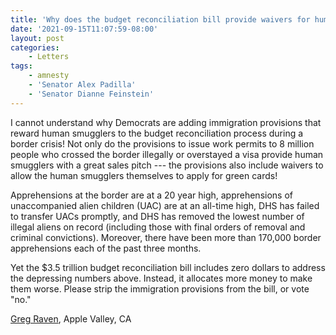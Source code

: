 ```yaml
---
title: 'Why does the budget reconciliation bill provide waivers for human smugglers?'
date: '2021-09-15T11:07:59-08:00'
layout: post
categories:
    - Letters
tags:
    - amnesty
    - 'Senator Alex Padilla'
    - 'Senator Dianne Feinstein'
---
```


I cannot understand why Democrats are adding immigration provisions that reward human smugglers to the budget reconciliation process during a border crisis! Not only do the provisions to issue work permits to 8 million people who crossed the border illegally or overstayed a visa provide human smugglers with a great sales pitch --- the provisions also include waivers to allow the human smugglers themselves to apply for green cards!

Apprehensions at the border are at a 20 year high, apprehensions of unaccompanied alien children (UAC) are at an all-time high, DHS has failed to transfer UACs promptly, and DHS has removed the lowest number of illegal aliens on record (including those with final orders of removal and criminal convictions). Moreover, there have been more than 170,000 border apprehensions each of the past three months.

Yet the $3.5 trillion budget reconciliation bill includes zero dollars to address the depressing numbers above. Instead, it allocates more money to make them worse. Please strip the immigration provisions from the bill, or vote "no."

[Greg Raven](https://www.gregraven.org/), Apple Valley, CA